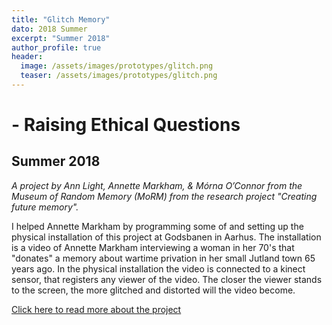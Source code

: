 ```yaml
---
title: "Glitch Memory"
dato: 2018 Summer
excerpt: "Summer 2018"
author_profile: true
header:
  image: /assets/images/prototypes/glitch.png
  teaser: /assets/images/prototypes/glitch.png
---
```


# - Raising Ethical Questions

## Summer 2018

*A project by Ann Light, Annette Markham, & Mórna O’Connor from the Museum of Random Memory (MoRM) from the research project "Creating future memory".*

I helped Annette Markham by programming some of and setting up the physical installation of this project at Godsbanen in Aarhus. The installation is a video of Annette Markham interviewing a woman in her 70's that "donates" a memory about wartime privation in her small Jutland town 65 years ago. In the physical installation the video is connected to a kinect sensor, that registers any viewer of the video. The closer the viewer stands to the screen, the more glitched and distorted will the video become.

[Click here to read more about the project](https://futuremaking.space/aie_conference_sketch/)
